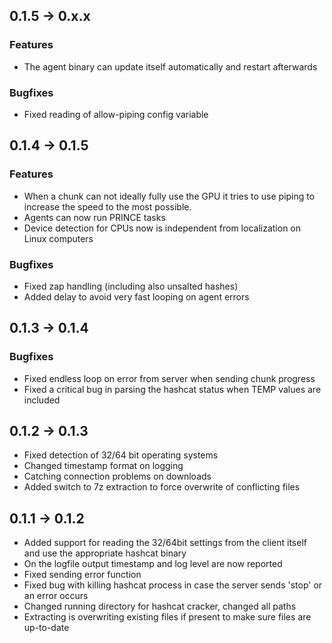 ## 0.1.5 -> 0.x.x

### Features

* The agent binary can update itself automatically and restart afterwards

### Bugfixes

* Fixed reading of allow-piping config variable

## 0.1.4 -> 0.1.5

### Features

* When a chunk can not ideally fully use the GPU it tries to use piping to increase the speed to the most possible.
* Agents can now run PRINCE tasks
* Device detection for CPUs now is independent from localization on Linux computers

### Bugfixes

* Fixed zap handling (including also unsalted hashes)
* Added delay to avoid very fast looping on agent errors

## 0.1.3 -> 0.1.4

### Bugfixes

* Fixed endless loop on error from server when sending chunk progress
* Fixed a critical bug in parsing the hashcat status when TEMP values are included

## 0.1.2 -> 0.1.3

* Fixed detection of 32/64 bit operating systems
* Changed timestamp format on logging
* Catching connection problems on downloads
* Added switch to 7z extraction to force overwrite of conflicting files

## 0.1.1 -> 0.1.2

* Added support for reading the 32/64bit settings from the client itself and use the appropriate hashcat binary
* On the logfile output timestamp and log level are now reported
* Fixed sending error function
* Fixed bug with killing hashcat process in case the server sends 'stop' or an error occurs
* Changed running directory for hashcat cracker, changed all paths
* Extracting is overwriting existing files if present to make sure files are up-to-date
